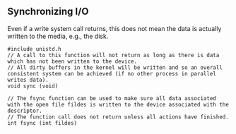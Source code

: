 ## Synchronizing I/O

Even if a write system call returns, this does not mean the data is actually written to the media, e.g., the disk. 

```
#include unistd.h
// A call to this function will not return as long as there is data which has not been written to the device. 
// All dirty buffers in the kernel will be written and so an overall consistent system can be achieved (if no other process in parallel writes data). 
void sync (void)

// The fsync function can be used to make sure all data associated with the open file fildes is written to the device associated with the descriptor. 
// The function call does not return unless all actions have finished. 
int fsync (int fildes)
```
